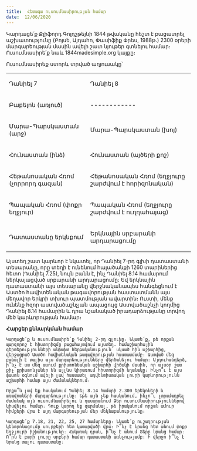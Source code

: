 ```yaml
---
title:  Հետագա ուսումնասիրության համար
date:  12/06/2020
---
```


Կարդացե՛ք Քլիֆորդ Գոլդշթեյնի 1844 թվականը հեշտ է բացատրել աշխատությունը (Բոյսե, Այդահո, Փասիֆիք Փրես, 1988թ.) 2300 օրերի մարգարեության մասին ավելի շատ նյութեր գտնելու համար։ Ուսումնասիրե՛ք նաև 1844madesimple.org կայքը։

Ուսումնասիրեք ստորև տրված աղյուսակը՝

<table id="table002" class="Без-стиля-таблицы TableOverride-1"><colgroup><col> <col> </colgroup><tbody><tr class="Без-стиля-таблицы"><td class="Без-стиля-таблицы CellOverride-3"><p class="Normal ParaOverride-8" xml:lang="en-US"><span class="CharOverride-11">Դանիել 7</span></p></td><td class="Без-стиля-таблицы CellOverride-3"><p class="Normal ParaOverride-8" xml:lang="en-US"><span class="CharOverride-11">Դանիել 8</span></p></td></tr><tr class="Без-стиля-таблицы"><td class="Без-стиля-таблицы CellOverride-3"><p class="Normal ParaOverride-8" xml:lang="en-US"><span class="CharOverride-2">Բաբելոն (առյուծ)</span></p></td><td class="Без-стиля-таблицы CellOverride-3"><p class="Normal ParaOverride-8" xml:lang="en-US"><span class="CharOverride-2">------------</span></p></td></tr><tr class="Без-стиля-таблицы"><td class="Без-стиля-таблицы CellOverride-3"><p class="Normal ParaOverride-8" xml:lang="en-US"><span class="CharOverride-2">Մարա-Պարսկաստան (արջ)</span></p></td><td class="Без-стиля-таблицы CellOverride-3"><p class="Normal ParaOverride-8" xml:lang="en-US"><span class="CharOverride-2">Մարա-Պարսկաստան (խոյ)</span></p></td></tr><tr class="Без-стиля-таблицы"><td class="Без-стиля-таблицы CellOverride-3"><p class="Normal ParaOverride-8" xml:lang="en-US"><span class="CharOverride-2">Հունաստան (ինձ)</span></p></td><td class="Без-стиля-таблицы CellOverride-3"><p class="Normal ParaOverride-8" xml:lang="en-US"><span class="CharOverride-2">Հունաստան (այծերի քոշ)</span></p></td></tr><tr class="Без-стиля-таблицы"><td class="Без-стиля-таблицы CellOverride-3"><p class="Normal ParaOverride-8" xml:lang="en-US"><span class="CharOverride-2">Հեթանոսական Հռոմ (չորրորդ գազան)</span></p></td><td class="Без-стиля-таблицы CellOverride-3"><p class="Normal ParaOverride-8" xml:lang="en-US"><span class="CharOverride-2">Հեթանոսական Հռոմ (եղջյուրը շարժվում է հորիզոնական)</span></p></td></tr><tr class="Без-стиля-таблицы"><td class="Без-стиля-таблицы CellOverride-3"><p class="Normal ParaOverride-8" xml:lang="en-US"><span class="CharOverride-2">Պապական Հռոմ (փոքր եղջյուր)</span></p></td><td class="Без-стиля-таблицы CellOverride-3"><p class="Normal ParaOverride-8" xml:lang="en-US"><span class="CharOverride-2">Պապական Հռոմ (եղջյուրը շարժվում է ուղղահայաց)</span></p></td></tr><tr class="Без-стиля-таблицы"><td class="Без-стиля-таблицы CellOverride-3"><p class="Normal ParaOverride-8" xml:lang="en-US"><span class="CharOverride-11">Դատաստանը երկնքում</span></p></td><td class="Без-стиля-таблицы CellOverride-3"><p class="Normal ParaOverride-8" xml:lang="en-US"><span class="CharOverride-11">Երկնային սրբարանի արդարացումը</span></p></td></tr></tbody></table>

Այստեղ շատ կարևոր է նկատել, որ Դանիել 7-րդ գլխի դատաստանի տեսարանը, որը տեղի է ունենում հալածանքի 1260 տարիներից հետո (Դանիել 7.25), նույն բանն է, ինչ Դանիել 8.14 համարում ներկայացված սրբարանի արդարացումը։ Եվ երկնային դատաստանի այս տեսարանը վերջնականապես հանգեցնում է Աստծո հավիտենական թագավորության հաստատմանն այս մեղավոր երկրի տխուր պատմության ավարտին։ Ուստի, մենք ունենք հզոր աստվածաշնչյան ապացույց Աստվածաշնչի կողմից Դանիել 8.14 համարին և դրա նշանակած իրադարձությանը տրվող մեծ կարևորության համար։

**Հարցեր քննարկման համար**

`Կարդացե՛ք և ուսումնասիրե՛ք Դանիել 2-րդ գլուխը։ Նկատե՛ք, թե որքան պարզորոշ է հիստորիզմը բացահայտվում այստեղ. համաշխարհային գերտերությունների անխախտ հերթականություն՝ սկսած հին աշխարհից, վերջացրած Աստծո հավիտենական թագավորության հաստատմամբ։ Աստված մեզ բանալի է տալիս այս մարգարեությունները վերծանելու համար։ Այդուհանդերձ, ի՞նչ է սա մեզ ասում քրիստոնեական աշխարհի վիճակի մասին, որ այսօր շատ քիչ քրիստոնյաներ են այլևս կիրառում հիստորիզմի եղանակը։ Ինչո՞ւ է այս փաստն օգնում ավելի լավ հաստատել ադվենտիստական լուրի կարևորությունն աշխարհի համար այս ժամանակներում։`

`Որքա՞ն լավ եք հասկանում Դանիել 8.14 համարի 2.300 երեկոների և առավոտների մարգարեությունը։ Եթե այն չեք հասկանում, ինչո՞ւ չտրամադրել ժամանակ այն ուսումնասիրելու և դասարանում Ձեր ուսումնասիրություններով կիսվելու համար։ Դուք կարող եք զարմանալ, թե իրականում որքան ամուր հիմքերի վրա է այդ մարգարեության մեր մեկնաբանությունը։`

`Կարդացե՛ք 7.18, 21, 22, 25, 27 համարները։ Նկատե՛ք ուշադրության կենտրոնացումը սուրբերի հետ կատարվածի վրա։ Ի՞նչ է նրանց հետ անում փոքր եղջյուրի իշխանությունը։ Հակառակ դրան, ի՞նչ է անում Տերը նրանց համար։ Ո՞րն է բարի լուրը սրբերի համար դատաստանի առնչությամբ։ Ի վերջո ի՞նչ է նրանց տալու դատաստանը։`